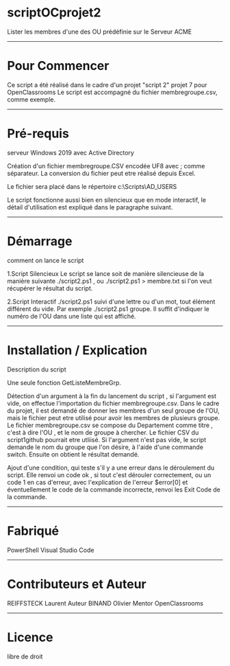 # scriptOCprojet2

Lister les membres d'une des OU prédéfinie sur le Serveur ACME
***

# Pour Commencer
Ce script a été réalisé dans le cadre d'un projet "script 2" projet 7 pour OpenClassrooms
Le script est accompagné du fichier membregroupe.csv, comme exemple.
***

# Pré-requis
serveur Windows 2019 avec Active Directory

Création d'un fichier membregroupe.CSV encodée UF8 avec ; comme séparateur. La conversion du fichier peut etre réalisé depuis Excel.

Le fichier sera placé dans le répertoire c:\Scripts\AD_USERS

Le script fonctionne aussi bien en silencieux que en mode interactif, le détail d'utilisation est expliqué dans le paragraphe suivant.
***

# Démarrage
comment on lance le script

1.Script Silencieux
Le script se lance soit de manière silencieuse de la manière suivante ./script2.ps1 , ou ./script2.ps1 > membre.txt si l'on veut récupérer le résultat du script.

2.Script Interactif
./script2.ps1 suivi d'une lettre ou d'un mot, tout élément différent du vide. Par exemple ./script2.ps1 groupe.
Il suffit d'indiquer le numéro de l'OU dans une liste qui est affiché.

***

# Installation / Explication 
Description du script

Une seule fonction GetListeMembreGrp.

Détection d'un argument à la fin du lancement du script , si l'argument est vide, on effectue l'importation du fichier membregroupe.csv.
Dans le cadre du projet, il est demandé de donner les membres d'un seul groupe de l'OU, mais le fichier peut etre utilisé pour avoir les membres de plusieurs groupe.
Le fichier membregroupe.csv se compose du Departement comme titre , c'est à dire l'OU , et le nom de groupe à chercher. Le fichier CSV du script1github pourrait etre utliisé.
Si l'argument n'est pas vide, le script demande le nom du groupe que l'on désire, à l'aide d'une commande switch. Ensuite on obtient le résultat demandé.

Ajout d'une condition, qui teste s'il y a une erreur dans le déroulement du script.
Elle renvoi un code ok , si tout c'est dérouler correctement, ou un code 1 en cas d'erreur, avec l'explication de l'erreur $error[0] et éventuellement le code de la commande incorrecte, renvoi les Exit Code de la commande. 


***
# Fabriqué 
PowerShell
Visual Studio Code
***

# Contributeurs et Auteur
REIFFSTECK Laurent Auteur 
BINAND Olivier Mentor OpenClassrooms
***

# Licence
libre de droit
